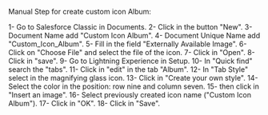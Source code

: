 Manual Step for create custom icon Album: 

1- Go to Salesforce Classic in Documents.
2- Click in the button "New".
3- Document Name add "Custom Icon Album".
4- Document Unique Name add "Custom_Icon_Album".
5- Fill in the field "Externally Available Image".
6- Click on "Choose File" and select the file of the icon.
7- Click in "Open".
8- Click in "save".
9- Go to Lightning Experience in Setup.
10- In "Quick find" search the "tabs".
11- Click in "edit" in the tab "Album".
12- In "Tab Style" select in the magnifying glass icon.
13- Click in "Create your own style".
14- Select the color in the position: row nine and column seven.
15- then click in "Insert an image".
16- Select previously created icon name ("Custom Icon Album").
17- Click in "OK".
18- Click in "Save".